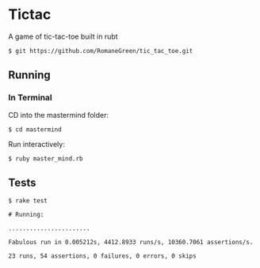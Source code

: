 # Tictac

A game of tic-tac-toe built in rubt





`$ git https://github.com/RomaneGreen/tic_tac_toe.git`

## Running

### In Terminal

CD into the mastermind folder:

	$ cd mastermind

Run interactively:

	$ ruby master_mind.rb


## Tests

    $ rake test

	# Running:

	.......................

    Fabulous run in 0.005212s, 4412.8933 runs/s, 10360.7061 assertions/s.

    23 runs, 54 assertions, 0 failures, 0 errors, 0 skips

